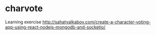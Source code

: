 # charvote
Learning exercise http://sahatyalkabov.com/create-a-character-voting-app-using-react-nodejs-mongodb-and-socketio/
